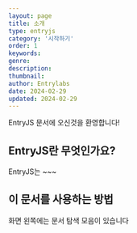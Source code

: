 ```yaml
---
layout: page
title: 소개
type: entryjs
category: '시작하기'
order: 1
keywords: 
genre: 
description: 
thumbnail: 
author: Entrylabs
date: 2024-02-29
updated: 2024-02-29
---
```


EntryJS 문서에 오신것을 환영합니다!

## EntryJS란 무엇인가요?
EntryJS는 ~~~

## 이 문서를 사용하는 방법
화면 왼쪽에는 문서 탐색 모음이 있습니다